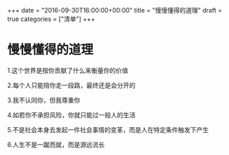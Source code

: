 +++
date = "2016-09-30T16:00:00+00:00"
title = "慢慢懂得的道理"
draft = true
categories = ["清单"]
+++
# 慢慢懂得的道理
1.这个世界是按你贡献了什么来衡量你的价值

2.每个人只能陪你走一段路，最终还是会分开的 

3.我不认同你，但我尊重你

4.如若你不承担风险，你就只能过一般人的生活

5.不是社会本身去发起一件社会事情的变革，而是人在特定条件触发下产生  

6.人生不是一蹴而就，而是源远流长

